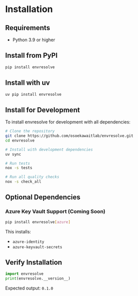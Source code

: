 # Installation

## Requirements

- Python 3.9 or higher

## Install from PyPI

```bash
pip install envresolve
```

## Install with uv

```bash
uv pip install envresolve
```

## Install for Development

To install envresolve for development with all dependencies:

```bash
# Clone the repository
git clone https://github.com/osoekawaitlab/envresolve.git
cd envresolve

# Install with development dependencies
uv sync

# Run tests
nox -s tests

# Run all quality checks
nox -s check_all
```

## Optional Dependencies

### Azure Key Vault Support (Coming Soon)

```bash
pip install envresolve[azure]
```

This installs:

- `azure-identity`
- `azure-keyvault-secrets`

## Verify Installation

```python
import envresolve
print(envresolve.__version__)
```

Expected output: `0.1.0`
